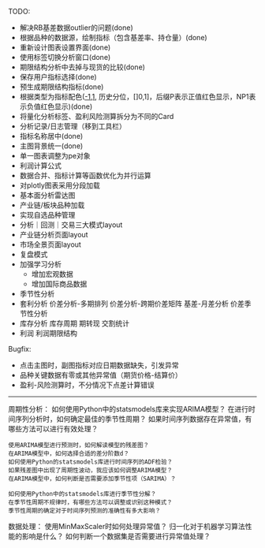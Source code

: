TODO:
- 解决RB基差数据outlier的问题(done)
- 根据品种的数据源，绘制指标（包含基差率、持仓量）(done)
- 重新设计图表设置界面(done)
- 使用标签切换分析窗口(done)
- 期限结构分析中去掉与现货的比较(done)
- 保存用户指标选择(done)
- 预生成期限结构指标(done)
- 根据类型为指标配色([-1,1](NP1), 历史分位，[]0,1]，后缀P表示正值红色显示，NP1表示负值红色显示)(done)
- 将量化分析标签、盈利风险测算拆分为不同的Card
- 分析记录/日志管理（移到工具栏）
- 指标名称居中(done)
- 主图背景统一(done)
- 单一图表调整为pe对象
- 利润计算公式
- 数据合并、指标计算等函数优化为并行运算
- 对plotly图表采用分段加载
- 基本面分析雷达图
- 产业链/板块品种加载
- 实现自选品种管理
- 分析｜回测｜交易三大模式layout
- 产业链分析页面layout
- 市场全景页面layout
- 复盘模式
- 加强学习分析
    - 增加宏观数据
    - 增加国际商品数据
- 季节性分析
- 套利分析
    价差分析-多期排列
    价差分析-跨期价差矩阵
    基差-月差分析
    价差季节性分析
- 库存分析
    库存周期
    期转现
    交割统计
- 利润
    利润期限结构

Bugfix:
- 点击主图时，副图指标对应日期数据缺失，引发异常
- 品种关键数据有零或其他异常值（期货价格-结算价）
- 盈利-风险测算时，不分情况下点差计算错误


-------------------
周期性分析：
    如何使用Python中的statsmodels库来实现ARIMA模型？
    在进行时间序列分析时，如何确定最佳的季节性周期？
    如果时间序列数据存在异常值，有哪些方法可以进行有效处理？

    使用ARIMA模型进行预测时，如何解读模型的残差图？
    在ARIMA模型中，如何选择合适的差分阶数d？
    如何使用Python的statsmodels库进行时间序列的ADF检验？
    如果残差图中出现了周期性波动，我应该如何调整ARIMA模型？
    在ARIMA模型中，如何判断是否需要添加季节性项（SARIMA）？

    如何使用Python中的statsmodels库进行季节性分解？
    在季节性周期不规律时，有哪些方法可以调整或识别这种模式？
    季节性周期的确定对于时间序列预测的准确性有多大影响？

数据处理：
    使用MinMaxScaler时如何处理异常值？
    归一化对于机器学习算法性能的影响是什么？
    如何判断一个数据集是否需要进行异常值处理？